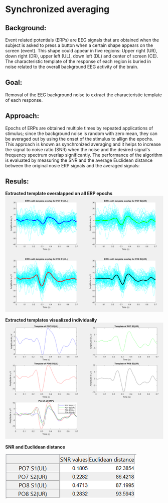 # Synchronized averaging  

## Background:
Event related potentials (ERPs) are EEG signals that are obtained when the subject is asked to press a button when a certain shape appears on the screen (event).
This shape could appear in five regions: Upper right (UR), down right (DR), upper left (UL), down left (DL) and center of screen (CE). The characteristic template of the response of each region is buried in noise related to the overall background EEG activity of the brain.  
  
## Goal:
Removal of the EEG background noise to extract the characteristic template of each response.  
  
## Approach:
Epochs of ERPs are obtained multiple times by repeated applications of stimulus; since the background noise is random with zero mean, they can be averaged out by using the onset of the stimulus to allign the epochs. This approach is known as synchronized averaging and it helps to increase the signal to noise ratio (SNR) when the noise and the desired signal's frequency spectrum overlap significantly. The performance of the algorithm is evaluated by measuring the SNR and the average Euclidean distance between the original nosie ERP signals and the averaged signals: 
  
## Resuls:
  
**Extracted template overalapped on all ERP epochs**
![image info](./figures/temp_overlap_ERP.PNG)  
  
**Extracted templates visualized individually**
![image info](./figures/Extracted_temp.PNG)

**SNR and Euclidean distance**  
  
![image info](./figures/results.PNG)





